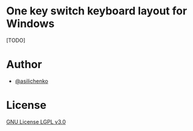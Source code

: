 # One key switch keyboard layout for Windows

[TODO]

# Author

- [@asilichenko](https://github.com/asilichenko)

# License

[GNU License LGPL v3.0](LICENSE)
